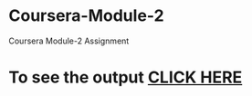 # Coursera-Module-2
Coursera Module-2 Assignment
# To see the output [CLICK HERE](https://mounikaannam19.github.io/Coursera-Module-2/)
